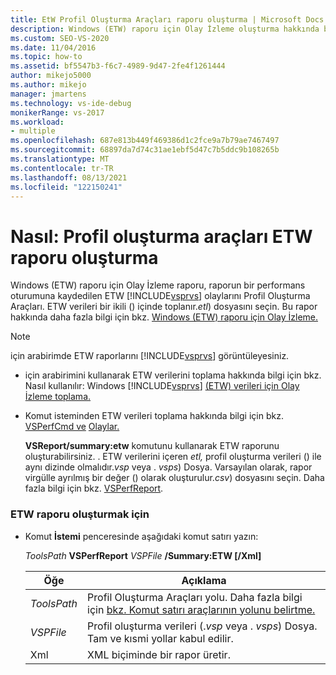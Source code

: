 ```yaml
---
title: EtW Profil Oluşturma Araçları raporu oluşturma | Microsoft Docs
description: Windows (ETW) raporu için Olay İzleme oluşturma hakkında bilgi. Bir performans oturumunda kaydedilen ETW Visual Studio Profil Oluşturma Araçları listeler.
ms.custom: SEO-VS-2020
ms.date: 11/04/2016
ms.topic: how-to
ms.assetid: bf5547b3-f6c7-4989-9d47-2fe4f1261444
author: mikejo5000
ms.author: mikejo
manager: jmartens
ms.technology: vs-ide-debug
monikerRange: vs-2017
ms.workload:
- multiple
ms.openlocfilehash: 687e813b449f469386d1c2fce9a7b79ae7467497
ms.sourcegitcommit: 68897da7d74c31ae1ebf5d47c7b5ddc9b108265b
ms.translationtype: MT
ms.contentlocale: tr-TR
ms.lasthandoff: 08/13/2021
ms.locfileid: "122150241"
---
```

# <a name="how-to-create-a-profiling-tools-etw-report"></a>Nasıl: Profil oluşturma araçları ETW raporu oluşturma
Windows (ETW) raporu için Olay İzleme raporu, raporun bir performans oturumuna kaydedilen ETW [!INCLUDE[vsprvs](../code-quality/includes/vsprvs_md.md)] olaylarını Profil Oluşturma Araçları. ETW verileri bir ikili () içinde toplanır.*etl*) dosyasını seçin. Bu rapor hakkında daha fazla bilgi için bkz. [Windows (ETW) raporu için Olay İzleme.](../profiling/event-tracing-for-windows-etw-report.md)

> [!NOTE]
> için arabirimde ETW raporlarını [!INCLUDE[vsprvs](../code-quality/includes/vsprvs_md.md)] görüntüleyesiniz.

- için arabirimini kullanarak ETW verilerini toplama hakkında bilgi için bkz. Nasıl kullanılır: Windows [!INCLUDE[vsprvs](../code-quality/includes/vsprvs_md.md)] [(ETW) verileri için Olay İzleme toplama.](../profiling/how-to-collect-event-tracing-for-windows-etw-data.md)

- Komut isteminden ETW verileri toplama hakkında bilgi için bkz. [VSPerfCmd ve](../profiling/vsperfcmd.md) [Olaylar.](../profiling/events-vsperfcmd.md)

  **VSReport/summary:etw** komutunu kullanarak ETW raporunu oluşturabilirsiniz. . ETW verilerini içeren *etl,* profil oluşturma verileri () ile aynı dizinde olmalıdır.*vsp* veya . *vsps*) Dosya. Varsayılan olarak, rapor virgülle ayrılmış bir değer () olarak oluşturulur.*csv*) dosyasını seçin. Daha fazla bilgi için bkz. [VSPerfReport](../profiling/vsperfreport.md).

### <a name="to-generate-an-etw-report"></a>ETW raporu oluşturmak için

- Komut **İstemi** penceresinde aşağıdaki komut satırı yazın:

     *ToolsPath* **VSPerfReport** *VSPFile*  **/Summary:ETW [/Xml]**

    |Öğe|Açıklama|
    |-|-|
    |*ToolsPath*|Profil Oluşturma Araçları yolu. Daha fazla bilgi için [bkz. Komut satırı araçlarının yolunu belirtme.](../profiling/specifying-the-path-to-profiling-tools-command-line-tools.md)|
    |*VSPFile*|Profil oluşturma verileri (.*vsp* veya . *vsps*) Dosya. Tam ve kısmi yollar kabul edilir.|
    |Xml|XML biçiminde bir rapor üretir.|
